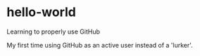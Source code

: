 # hello-world
Learning to properly use GitHub

My first time using GitHub as an active user instead of a 'lurker'.
